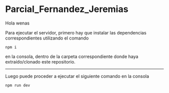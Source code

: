 # Parcial_Fernandez_Jeremias

Hola wenas

Para ejecutar el servidor, primero hay que instalar las dependencias correspondientes utilizando el comando

```
npm i
```
en la consola, dentro de la carpeta correspondiente donde haya extraído/clonado este repositorio.

---

Luego puede proceder a ejecutar el siguiente comando en la consola

```
npm run dev
```
